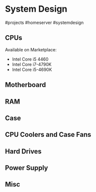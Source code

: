 # System Design
#projects #homeserver #systemdesign

## CPUs
Available on Marketplace:
- Intel Core i5 4460
- Intel Core i7-4790K
- Intel Core i5-4690K

## Motherboard

## RAM

## Case

## CPU Coolers and Case Fans

## Hard Drives

## Power Supply

## Misc